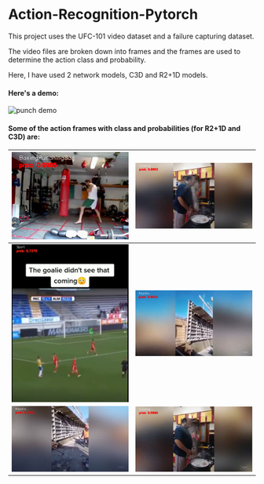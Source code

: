 # Action-Recognition-Pytorch
This project uses the UFC-101 video dataset and a failure capturing dataset.

The video files are broken down into frames and the frames are used to determine the action class and probability.

Here, I have used 2 network models, C3D and R2+1D models.

#### Here's a demo:

![punch demo](https://user-images.githubusercontent.com/20069712/119776036-6ab9db80-be92-11eb-9db1-e80f9b136003.gif)

#### Some of the action frames with class and probabilities (for R2+1D and C3D) are:

 | ![punch](https://github.com/delzadbamji/Action-Recognition-Pytorch/blob/main/show_action_label_punching.png) | ![R2 cooking](https://github.com/delzadbamji/Action-Recognition-Pytorch/blob/main/snapshot_cooking_R2.png) |
 | ----------------------------------------| ---------------------------------|
| ![sports](https://github.com/delzadbamji/Action-Recognition-Pytorch/blob/main/snapshot_sports.png)| ![sports](https://github.com/delzadbamji/Action-Recognition-Pytorch/blob/main/snapshot_repairs_R2.png)|
| ![sports](https://github.com/delzadbamji/Action-Recognition-Pytorch/blob/main/snapshot_repairs.png) | ![cooking](https://github.com/delzadbamji/Action-Recognition-Pytorch/blob/main/snapshot_cooking.png) |
